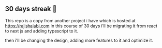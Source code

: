
## 30 days streak 🚀

This repo is a copy from another project i have which is hosted at https://rajishalabi.com
in this course of 30 days i'll be migrating it from react to next js and adding typescript to it.

then i'll be changing the design, adding more features to it and optimize it.